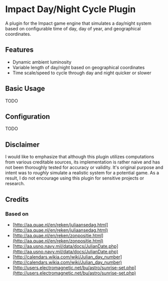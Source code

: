 # Impact Day/Night Cycle Plugin

A plugin for the Impact game engine that simulates a day/night system based on
configurable time of day, day of year, and geographical coordinates.


## Features

* Dynamic ambient luminosity
* Variable length of day/night based on geographical coordinates
* Time scale/speed to cycle through day and night quicker or slower


## Basic Usage

TODO


## Configuration

TODO


## Disclaimer

I would like to emphasize that although this plugin utilizes computations from various creditable sources, its implementation is rather naive and has not been thoroughly tested for accuracy or validity. It's original purpose and intent was to *roughly* simulate a realistic system for a potential game. As a result, I do not encourage using this plugin for sensitive projects or research.


## Credits

### Based on

* [http://aa.quae.nl/en/reken/juliaansedag.html](http://aa.quae.nl/en/reken/juliaansedag.html)
* [http://aa.quae.nl/en/reken/zonpositie.html](http://aa.quae.nl/en/reken/zonpositie.html)
* [http://aa.usno.navy.mil/data/docs/JulianDate.php](http://aa.usno.navy.mil/data/docs/JulianDate.php)
* [http://calendars.wikia.com/wiki/Julian_day_number](http://calendars.wikia.com/wiki/Julian_day_number)
* [http://users.electromagnetic.net/bu/astro/sunrise-set.php](http://users.electromagnetic.net/bu/astro/sunrise-set.php)

